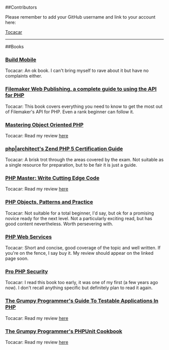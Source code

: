 ##Contributors

Please remember to add your GitHub username and link to your account here:

[Tocacar](https://github.com/tocacar)

-------

##Books

### [Build Mobile](http://www.amazon.co.uk/Build-Mobile-Websites-Smart-Devices/dp/0987090844)

Tocacar: An ok book. I can't bring myself to rave about it but have no complaints either.

### [Filemaker Web Publishing, a complete guide to using the API for PHP](http://www.amazon.com/FileMaker-Web-Publishing-Complete-Guide/dp/1598220411)

Tocacar: This book covers everything you need to know to get the most out of Filemaker's API for PHP.  Even a rank beginner can follow it.

### [Mastering Object Oriented PHP](http://www.masteringobjectorientedphp.com/)

Tocacar: Read my review [here](http://phpwomen.org/blog/2013/03/28/book-review-mastering-object-oriented-php/)

### [php|architect's Zend PHP 5 Certification Guide](http://www.amazon.com/architects-Zend-Certification-Study-Guide/dp/0973862149)

Tocacar: A brisk trot through the areas covered by the exam. Not suitable as a single resource for preparation, but to be fair it is just a guide.

### [PHP Master: Write Cutting Edge Code](http://www.amazon.com/PHP-Master-Write-Cutting-Edge/dp/0987090879)

Tocacar: Read my review [here](http://phpwomen.org/blog/2012/01/10/book-review-php-master/)

### [PHP Objects, Patterns and Practice](http://www.apress.com/9781430229254)

Tocacar: Not suitable for a total beginner, I'd say,  but ok for a promising novice ready for the next level.  Not a particularly exciting read, but has good content nevertheless. Worth persevering with.

### [PHP Web Services](http://shop.oreilly.com/product/0636920028291.do)

Tocacar: Short and concise, good coverage of the topic and well written. If you're on the fence, I say buy it.  My review should appear on the linked page soon.

### [Pro PHP Security](http://www.amazon.com/Pro-PHP-Security-Application-Implementation/dp/1430233184/ref=sr_1_1?s=books&ie=UTF8&qid=1377197302&sr=1-1&keywords=pro+php+security)

Tocacar: I read this book too early, it was one of my first (a few years ago now).  I don't recall anything specific but definitely plan to read it again.

### [The Grumpy Programmer's Guide To Testable Applications In PHP](https://leanpub.com/grumpy-testing)

Tocacar:  Read my review [here](http://phpwomen.org/blog/2013/04/05/book-review-2-for-1-special-grumpy-programmer-guide-to-testable-applications-and-phpunit-cookbook/)

### [The Grumpy Programmer's PHPUnit Cookbook](https://leanpub.com/grumpy-phpunit)

Tocacar: Read my review [here](http://phpwomen.org/blog/2013/04/05/book-review-2-for-1-special-grumpy-programmer-guide-to-testable-applications-and-phpunit-cookbook/)



